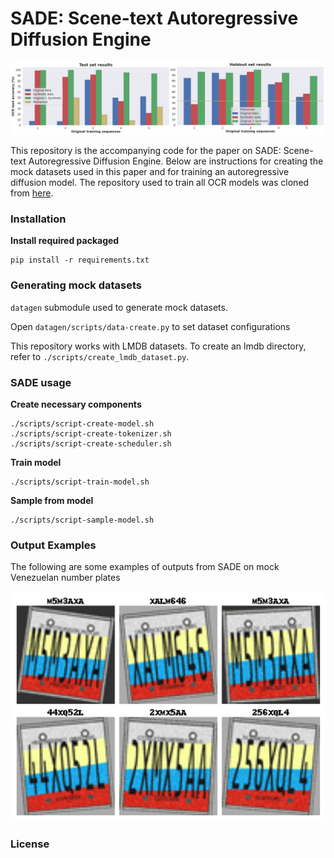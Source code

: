 # SADE: Scene-text Autoregressive Diffusion Engine

![OCR results comparison](https://github.com/paintingcameron/sade/blob/master/resources/ocr-results.png)

This repository is the accompanying code for the paper on SADE: Scene-text Autoregressive Diffusion Engine. Below are instructions for creating the mock datasets used in this paper and for training an autoregressive diffusion model. The repository used to train all OCR models was cloned from [here](https://github.com/clovaai/deep-text-recognition-benchmark).


### Installation

**Install required packaged**
```
pip install -r requirements.txt
```

### Generating mock datasets

`datagen` submodule used to generate mock datasets.

Open `datagen/scripts/data-create.py` to set dataset configurations

This repository works with LMDB datasets. To create an lmdb directory, refer to `./scripts/create_lmdb_dataset.py`.

### SADE usage

**Create necessary components**
```
./scripts/script-create-model.sh
./scripts/script-create-tokenizer.sh
./scripts/script-create-scheduler.sh
```

**Train model**
```
./scripts/script-train-model.sh
```

**Sample from model**
```
./scripts/script-sample-model.sh
```


### Output Examples

The following are some examples of outputs from SADE on mock Venezuelan number plates 

![Mock images](https://github.com/paintingcameron/sade/blob/master/resources/mock-samples.png)


### License

